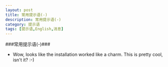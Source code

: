 ```yaml
---
layout: post
title: 常用提示语(-)
description: 常用提示语(-)
category: 提示语
tags: [提示语,English,消息]
---
```

###常用提示语(-)###

* Wow, looks like the installation worked like a charm. This is pretty cool, isn't it? :-)


